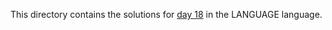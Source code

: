 This directory contains the solutions for [day 18](http://adventofcode.com/2016/day/18) in the LANGUAGE language.
